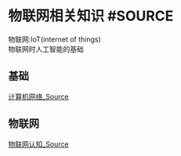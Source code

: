 
# 物联网相关知识 #SOURCE
 
物联网:IoT(internet of things)\
物联网时人工智能的基础
## 基础

[计算机网络_Source](计算机网络/计算机网络_Source.md)

## 物联网
[物联网认知_Source](物联网认知/物联网认知_Source.md)

